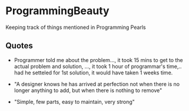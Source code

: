 # ProgrammingBeauty
Keeping track of things mentioned in Programming Pearls 

## Quotes ##
* Programmer told me about the problem..., it took 15 mins to get to the actual problem and solution, ..., it took 1 hour of programmar's time,.. had he setteled for 1st solution, it would have taken 1 weeks time.

* "A designer knows he has arrived at perfection not when there is no longer anything to add, but when there is nothing to remove"

* "Simple, few parts, easy to maintain, very strong"
